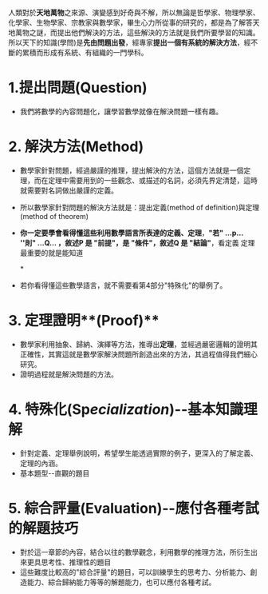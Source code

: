 人類對於**天地萬物**之來源、演變感到好奇與不解，所以無論是哲學家、物理學家、化學家、生物學家、宗教家與數學家，畢生心力所從事的研究的，都是為了解答天地萬物之謎，而提出他們解決的方法，這些解決的方法就是我們所要學習的知識。所以天下的知識\(學問\)是**先由問題出發**，經專家**提出一個有系統的解決方法**，經不斷的累積而形成有系統、有組織的一門學科。

# 1.提出問題\(Question\)

* 我們將數學的內容問題化，讓學習數學就像在解決問題一樣有趣。

# 2. 解決方法\(Method\)

* 數學家針對問題，經過嚴謹的推理，提出解決的方法，這個方法就是一個定理，而在定理中需要用到的一些觀念、或描述的名詞，必須先界定清楚，這時就需要對名詞做出嚴謹的定義。
* 所以數學家針對問題的解決方法就是：提出定義\(method of definition\)與定理\(method of theorem\)
* **你一定要學會看得懂這些利用數學語言所表達的定義、定理**，**"若" …p… ''則" …Q… ，敘述P 是 "前提"，是 "條件"，敘述Q 是 "結論"**，看定義 定理最重要的就是能知道

  \*

* 若你看得懂這些數學語言，就不需要看第4部分"特殊化"的舉例了。

# 3. 定理證明**\(Proof\)**

* 數學家利用抽象、歸納、演繹等方法，推導出**定理**，並經過嚴密邏輯的證明其正確性，其實這就是數學家解決問題所創造出來的方法，其過程值得我們細心研究。
* 證明過程就是解決問題的方法。

# 4. **特殊化\(Sp**_**ecialization**_**\)--基本知識理解**

* 針對定義、定理舉例說明，希望學生能透過實際的例子，更深入的了解定義、定理的內涵。
* 基本題型--直觀的題目

# **5. 綜合評量\(Evaluation\)--應付各種考試的解題技巧**

* 對於這一章節的內容，結合以往的數學觀念，利用數學的推理方法，所衍生出來更具思考性、推理性的題目
* 這些難度比較高的"綜合評量"的題目，可以訓練學生的思考力、分析能力、創造能力、綜合歸納能力等等的解題能力，也可以應付各種考試。



